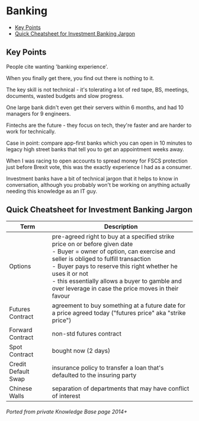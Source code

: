 # Banking

<!-- INDEX_START -->

- [Key Points](#key-points)
- [Quick Cheatsheet for Investment Banking Jargon](#quick-cheatsheet-for-investment-banking-jargon)

<!-- INDEX_END -->

## Key Points

People cite wanting 'banking experience'.

When you finally get there, you find out there is nothing to it.

The key skill is not technical - it's tolerating a lot of red tape, BS, meetings, documents, wasted budgets and slow progress.

One large bank didn't even get their servers within 6 months, and had 10 managers for 9 engineers.

Fintechs are the future - they focus on tech, they're faster and are harder to work for technically.

Case in point: compare app-first banks which you can open in 10 minutes to legacy high street banks that tell you to
get an appointment weeks away.

When I was racing to open accounts to spread money for FSCS protection just before Brexit vote, this was the exactly
experience I had as a consumer.

Investment banks have a bit of technical jargon that it helps to know in conversation, although you probably won't be
working on anything actually needing this knowledge as an IT guy.

## Quick Cheatsheet for Investment Banking Jargon

| Term                | Description                                                                                                                                                                                                                                                                                                                                     |
|---------------------|-------------------------------------------------------------------------------------------------------------------------------------------------------------------------------------------------------------------------------------------------------------------------------------------------------------------------------------------------|
| Options             | pre-agreed right to buy at a specified strike price on or before given date<br/>- Buyer = owner of option, can exercise and seller is obliged to fulfill transaction<br/>- Buyer pays to reserve this right whether he uses it or not<br/>- this essentially allows a buyer to gamble and over leverage in case the price moves in their favour |
| Futures Contract    | agreement to buy something at a future date for a price agreed today ("futures price" aka "strike price")                                                                                                                                                                                                                                       |
| Forward Contract    | non-std futures contract                                                                                                                                                                                                                                                                                                                        |
| Spot Contract       | bought now (2 days)                                                                                                                                                                                                                                                                                                                             |
| Credit Default Swap | insurance policy to transfer a loan that's defaulted to the insuring party                                                                                                                                                                                                                                                                      |
| Chinese Walls       | separation of departments that may have conflict of interest                                                                                                                                                                                                                                                                                    |

###### Ported from private Knowledge Base page 2014+
